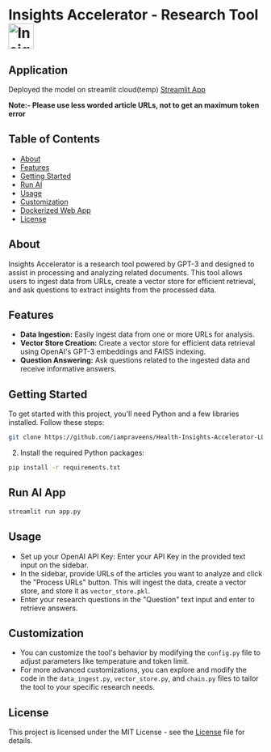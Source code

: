# Insights Accelerator - Research Tool <img src="https://cdn-icons-png.flaticon.com/512/4149/4149701.png" alt="Insights Accelerator - Research Tool" width="50" height="50">

## Application
Deployed the model on streamlit cloud(temp) [Streamlit App](https://insights-accelerator-llm.streamlit.app/)

**Note:- Please use less worded article URLs, not to get an maximum token error**

## Table of Contents
- [About](#about)
- [Features](#features)
- [Getting Started](#getting-started)
- [Run AI](#run-ai)
- [Usage](#usage)
- [Customization](#customization)
- [Dockerized Web App](#dockerized-web-app)
- [License](#license)

## About
Insights Accelerator is a research tool powered by GPT-3 and designed to assist in processing and analyzing related documents. This tool allows users to ingest data from URLs, create a vector store for efficient retrieval, and ask questions to extract insights from the processed data.

## Features

- **Data Ingestion:** Easily ingest data from one or more URLs for analysis.
- **Vector Store Creation:** Create a vector store for efficient data retrieval using OpenAI's GPT-3 embeddings and FAISS indexing.
- **Question Answering:** Ask questions related to the ingested data and receive informative answers.

## Getting Started
To get started with this project, you'll need Python and a few libraries installed. Follow these steps:

```bash
git clone https://github.com/iampraveens/Health-Insights-Accelerator-LLM.git
```
2. Install the required Python packages:

```bash
pip install -r requirements.txt
```

## Run AI App

```bash
streamlit run app.py
```

## Usage
- Set up your OpenAI API Key: Enter your API Key in the provided text input on the sidebar.
- In the sidebar, provide URLs of the articles you want to analyze and click the "Process URLs" button. This will ingest the data, create a vector store, and store it as `vector_store.pkl`.
- Enter your research questions in the "Question" text input and enter to retrieve answers.

## Customization
- You can customize the tool's behavior by modifying the `config.py` file to adjust parameters like temperature and token limit.
- For more advanced customizations, you can explore and modify the code in the `data_ingest.py`, `vector_store.py`, and `chain.py` files to tailor the tool to your specific research needs.

## License 
This project is licensed under the MIT License - see the [License](https://github.com/git/git-scm.com/blob/main/MIT-LICENSE.txt) file for details.
